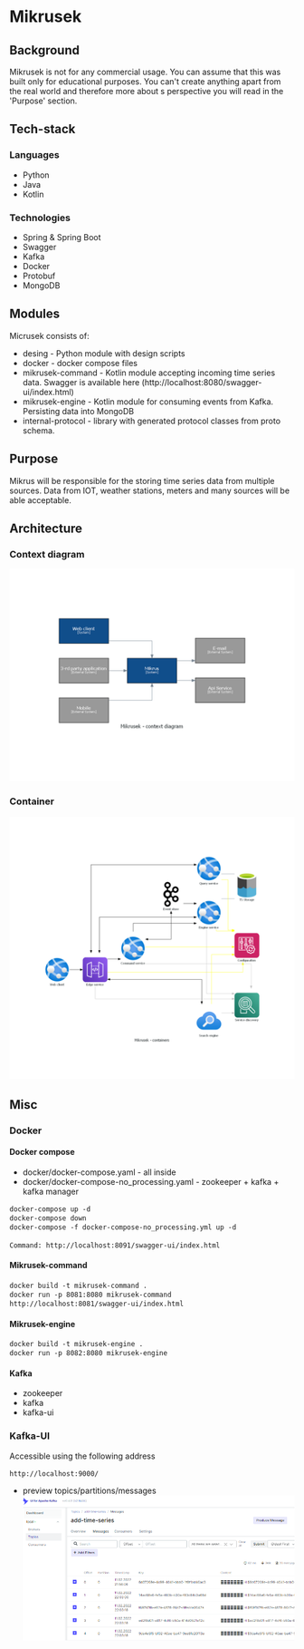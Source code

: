 # Mikrusek

## Background

Mikrusek is not for any commercial usage.
You can assume that this was built only for educational purposes.
You can't create anything apart from the real world and therefore more about s perspective you will read in the 'Purpose' section.

## Tech-stack

### Languages 

- Python
- Java
- Kotlin

### Technologies

- Spring & Spring Boot
- Swagger
- Kafka
- Docker
- Protobuf
- MongoDB

## Modules 

Micrusek consists of: 

- desing - Python module with design scripts
- docker - docker compose files
- mikrusek-command - Kotlin module accepting incoming time series data. Swagger is available here (http://localhost:8080/swagger-ui/index.html)
- mikrusek-engine - Kotlin module for consuming events from Kafka. Persisting data into MongoDB
- internal-protocol - library with generated protocol classes from proto schema.

## Purpose

Mikrus will be responsible for the storing time series data from multiple sources. Data from IOT, weather stations, meters and many sources will be able acceptable.   

## Architecture

### Context diagram

![Main Context!](design/assets/context.png "Context")

### Container

![Container!](design/assets/container.png "Container")

## Misc

### Docker

#### Docker compose

- docker/docker-compose.yaml - all inside 
- docker/docker-compose-no_processing.yaml - zookeeper + kafka + kafka manager

```
docker-compose up -d
docker-compose down 
docker-compose -f docker-compose-no_processing.yml up -d

Command: http://localhost:8091/swagger-ui/index.html

```

#### Mikrusek-command

```
docker build -t mikrusek-command .
docker run -p 8081:8080 mikrusek-command
http://localhost:8081/swagger-ui/index.html
```

#### Mikrusek-engine

```
docker build -t mikrusek-engine .
docker run -p 8082:8080 mikrusek-engine
```

#### Kafka

- zookeeper
- kafka
- kafka-ui

###  Kafka-UI

Accessible using the following address

```
http://localhost:9000/
```

- preview topics/partitions/messages
![img_3.png](img_3.png)
